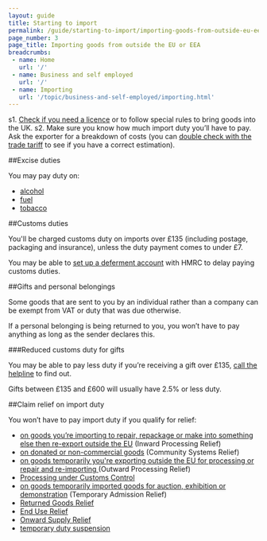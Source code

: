 ```yaml
---
layout: guide
title: Starting to import
permalink: /guide/starting-to-import/importing-goods-from-outside-eu-eea.html
page_number: 3
page_title: Importing goods from outside the EU or EEA
breadcrumbs:
 - name: Home
   url: '/'
 - name: Business and self employed
   url: '/'
 - name: Importing
   url: '/topic/business-and-self-employed/importing.html'   
---
```

s1. [Check if you need a licence](/guide/starting-to-import/import-licences.html) or to follow special rules to bring goods into the UK.
s2. Make sure you know how much import duty you’ll have to pay. Ask the exporter for a breakdown of costs (you can [double check  with the trade tariff]((/start/trade-tariff.html)) to see if you have a correct estimation).


##Excise duties

You may pay duty on:

- [alcohol](/topic/business-tax/alcohol-duties)   
- [fuel](/topic/business-tax/fuel-duty)   
- [tobacco](/topic/business-tax/tobacco-products-duty)  

##Customs duties

You'll be charged customs duty on imports over £135 (including postage, packaging and insurance), unless the duty payment comes to under £7.

You may be able to [set up a deferment account](/delay-paying-customs-duty-when-you-import-goods.html) with HMRC to delay paying customs duties.

##Gifts and personal belongings

Some goods that are sent to you by an individual rather than a company can be exempt from VAT or duty that was due otherwise.

If a personal belonging is being returned to you, you won’t have to pay anything as long as the sender declares this.

###Reduced customs duty for gifts

You may be able to pay less duty if you’re receiving a gift over £135, [call the helpline](https://www.gov.uk/government/organisations/hm-revenue-customs/contact/customs-international-trade-and-excise-enquiries) to find out. 

Gifts between £135 and £600 will usually have 2.5% or less duty.

##Claim relief on import duty

You won’t have to pay import duty if you qualify for relief:

- [on goods you’re importing to repair, repackage or make into something else then re-export outside the EU](/guide/duty-relief-import-goods-processing/overview.html) (Inward Processing Relief)
- [on donated or non-commercial goods](/guide/relief-on-donated-noncommercial-goods/who-can-claim-relief.html) (Community Systems Relief)
- [on goods temporarily you're exporting outside the EU for processing or repair and re-importing ](/guide/outward-processing-relief/overview.html) (Outward Processing Relief)
- [Processing under Customs Control](/guide/processing-under-customs-control-relief-customs-warehousing/overview.html)
- [on goods temporarily imported goods for auction, exhibition or demonstration](/guide/temporary-admission-relief/overview.html) (Temporary Admission Relief)
- [Returned Goods Relief](/guide/returned-goods-relief/overview.html)
- [End Use Relief](/guide/end-use-relief/overview.html)
- [Onward Supply Relief](/guide/onward-supply-relief/overview.html)
- [temporary duty suspension](/guide/temporary-duty-suspensions/overview.html)

